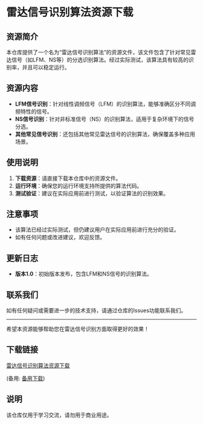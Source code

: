# 雷达信号识别算法资源下载

## 资源简介

本仓库提供了一个名为“雷达信号识别算法”的资源文件，该文件包含了针对常见雷达信号（如LFM、NS等）的分选识别算法。经过实际测试，该算法具有较高的识别率，并且可以稳定运行。

## 资源内容

- **LFM信号识别**：针对线性调频信号（LFM）的识别算法，能够准确区分不同调频特性的信号。
- **NS信号识别**：针对非标准信号（NS）的识别算法，适用于复杂环境下的信号分选。
- **其他常见信号识别**：还包括其他常见雷达信号的识别算法，确保覆盖多种应用场景。

## 使用说明

1. **下载资源**：请直接下载本仓库中的资源文件。
2. **运行环境**：确保您的运行环境支持所提供的算法代码。
3. **测试验证**：建议在实际应用前进行测试，以验证算法的识别效果。

## 注意事项

- 该算法已经过实际测试，但仍建议用户在实际应用前进行充分的验证。
- 如有任何问题或改进建议，欢迎反馈。

## 更新日志

- **版本1.0**：初始版本发布，包含LFM和NS信号的识别算法。

## 联系我们

如有任何疑问或需要进一步的技术支持，请通过仓库的Issues功能联系我们。

---

希望本资源能够帮助您在雷达信号识别方面取得更好的效果！

## 下载链接
[雷达信号识别算法资源下载](https://pan.quark.cn/s/c40c3ac43b7a) 

(备用: [备用下载](https://pan.baidu.com/s/1NGlNANxOlZYP9xFjH4mmfg?pwd=1234))

## 说明

该仓库仅用于学习交流，请勿用于商业用途。
